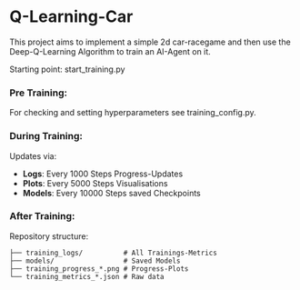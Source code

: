 # Q-Learning-Car
 
This project aims to implement a simple 2d car-racegame and then use the Deep-Q-Learning Algorithm to train an AI-Agent on it.

Starting point: start_training.py

### Pre Training:

For checking and setting hyperparameters see training_config.py. 

### During Training:

Updates via:
- **Logs**: Every 1000 Steps Progress-Updates
- **Plots**: Every 5000 Steps Visualisations
- **Models**: Every 10000 Steps saved Checkpoints

### After Training:

Repository structure:
```
├── training_logs/          # All Trainings-Metrics
├── models/                 # Saved Models
├── training_progress_*.png # Progress-Plots
└── training_metrics_*.json # Raw data
```